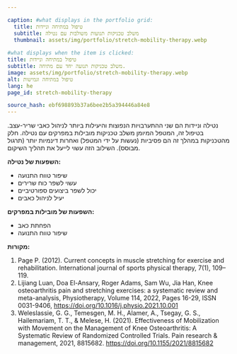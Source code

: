 ```yaml
---

caption: #what displays in the portfolio grid:
  title: טיפול במתיחה וניידות
  subtitle: משלב טכניקות תנועות משולבות עם נטילה
  thumbnail: assets/img/portfolio/stretch-mobility-therapy.webp
  
#what displays when the item is clicked:
title: טיפול במתיחה וניידות
subtitle: משלב טכניקות תנועה יחד עם מתיחה.
image: assets/img/portfolio/stretch-mobility-therapy.webp
alt: טיפול במתיחה וגמישות
lang: he
page_id: stretch-mobility-therapy

source_hash: ebf698893b37a6bee2b5a394446a84e8
---
```

נטילה וניידות הם שני ההתערבויות הנפוצות והיעילות ביותר לניהול כאבי שריר-עצב. בטיפול זה, המטפל המיומן משלב טכניקות מובילות במפרקים עם נטילה. חלק מהטכניקות במהלך זה הם פסיביות (נעשות על ידי המטפל) ואחרות דינמיות יותר (תרגול מבוסס). השילוב הזה עשוי לייעל את תהליך השיקום.

**השפעות של נטילה:**
- שיפור טווח התנועה
- עשוי לשפר כוח שרירים
- יכול לשפר ביצועים ספורטיביים
- יעיל לניהול כאבים

**השפעות של מובילות במפרקים:**
- הפחתת כאב
- שיפור טווח התנועה

**מקורות:**
1. Page P. (2012). Current concepts in muscle stretching for exercise and rehabilitation. International journal of sports physical therapy, 7(1), 109–119.
2. Lijiang Luan, Doa El-Ansary, Roger Adams, Sam Wu, Jia Han, Knee osteoarthritis pain and stretching exercises: a systematic review and meta-analysis, Physiotherapy, Volume 114, 2022, Pages 16-29, ISSN 0031-9406, https://doi.org/10.1016/j.physio.2021.10.001
3. Weleslassie, G. G., Temesgen, M. H., Alamer, A., Tsegay, G. S., Hailemariam, T. T., & Melese, H. (2021). Effectiveness of Mobilization with Movement on the Management of Knee Osteoarthritis: A Systematic Review of Randomized Controlled Trials. Pain research & management, 2021, 8815682. https://doi.org/10.1155/2021/8815682